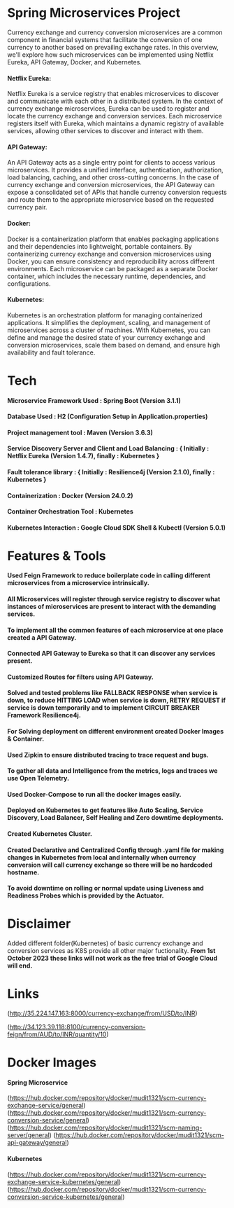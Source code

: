 # Spring Microservices Project
Currency exchange and currency conversion microservices are a common component in financial systems that facilitate the conversion of one currency to another based on prevailing exchange rates. In this overview, we'll explore how such microservices can be implemented using Netflix Eureka, API Gateway, Docker, and Kubernetes.

#### Netflix Eureka:
Netflix Eureka is a service registry that enables microservices to discover and communicate with each other in a distributed system. In the context of currency exchange microservices, Eureka can be used to register and locate the currency exchange and conversion services. Each microservice registers itself with Eureka, which maintains a dynamic registry of available services, allowing other services to discover and interact with them.

#### API Gateway:
An API Gateway acts as a single entry point for clients to access various microservices. It provides a unified interface, authentication, authorization, load balancing, caching, and other cross-cutting concerns. In the case of currency exchange and conversion microservices, the API Gateway can expose a consolidated set of APIs that handle currency conversion requests and route them to the appropriate microservice based on the requested currency pair.

#### Docker:
Docker is a containerization platform that enables packaging applications and their dependencies into lightweight, portable containers. By containerizing currency exchange and conversion microservices using Docker, you can ensure consistency and reproducibility across different environments. Each microservice can be packaged as a separate Docker container, which includes the necessary runtime, dependencies, and configurations.

#### Kubernetes:
Kubernetes is an orchestration platform for managing containerized applications. It simplifies the deployment, scaling, and management of microservices across a cluster of machines. With Kubernetes, you can define and manage the desired state of your currency exchange and conversion microservices, scale them based on demand, and ensure high availability and fault tolerance.


# Tech
#### Microservice Framework Used : Spring Boot (Version 3.1.1)
#### Database Used : H2 (Configuration Setup in Application.properties)
#### Project management tool : Maven (Version 3.6.3)
#### Service Discovery Server and Client and Load Balancing : { Initially : Netflix Eureka (Version 1.4.7), finally : Kubernetes }
#### Fault tolerance library : { Initially : Resilience4j (Version 2.1.0), finally : Kubernetes }
#### Containerization : Docker (Version 24.0.2)
#### Container Orchestration Tool : Kubernetes
#### Kubernetes Interaction : Google Cloud SDK Shell & Kubectl (Version 5.0.1)

# Features & Tools
#### Used Feign Framework to reduce boilerplate code in calling different microservices from a microservice intrinsically.
#### All Microservices will register through service registry to discover what instances of microservices are present to interact with the demanding services.
#### To implement all the common features of each microservice at one place created a API Gateway.
#### Connected API Gateway to Eureka so that it can discover any services present.
#### Customized Routes for filters using API Gateway.
#### Solved and tested problems like FALLBACK RESPONSE when service is down, to reduce HITTING LOAD when service is down, RETRY REQUEST if service is down temporarily and to implement CIRCUIT BREAKER Framework Resilience4j.
#### For Solving deployment on different environment created Docker Images & Container.
#### Used Zipkin to ensure distributed tracing to trace request and bugs.
#### To gather all data and Intelligence from the metrics, logs and traces we use Open Telemetry.
#### Used Docker-Compose to run all the docker images easily.
#### Deployed on Kubernetes to get features like Auto Scaling, Service Discovery, Load Balancer, Self Healing and Zero downtime deployments.
#### Created Kubernetes Cluster.
#### Created Declarative and Centralized Config through .yaml file for making changes in Kubernetes from local and internally when currency conversion will call currency exchange so there will be no hardcoded hostname.
#### To avoid downtime on rolling or normal update using Liveness and Readiness Probes which is provided by the Actuator.

# Disclaimer
Added different folder(Kubernetes) of basic currency exchange and conversion services as K8S provide all other major fuctionality.
**From 1st October 2023 these links will not work as the free trial of Google Cloud will end.**

# Links
(http://35.224.147.163:8000/currency-exchange/from/USD/to/INR)

(http://34.123.39.118:8100/currency-conversion-feign/from/AUD/to/INR/quantity/10)

# Docker Images
#### Spring Microservice
(https://hub.docker.com/repository/docker/mudit1321/scm-currency-exchange-service/general)
(https://hub.docker.com/repository/docker/mudit1321/scm-currency-conversion-service/general)
(https://hub.docker.com/repository/docker/mudit1321/scm-naming-server/general)
(https://hub.docker.com/repository/docker/mudit1321/scm-api-gateway/general)

#### Kubernetes
(https://hub.docker.com/repository/docker/mudit1321/scm-currency-exchange-service-kubernetes/general)
(https://hub.docker.com/repository/docker/mudit1321/scm-currency-conversion-service-kubernetes/general)



